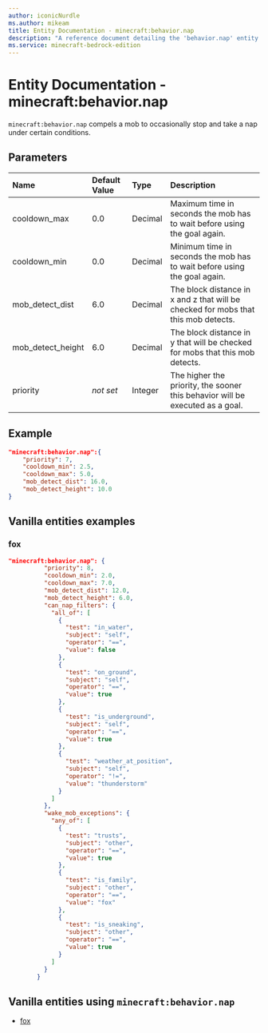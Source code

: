 ```yaml
---
author: iconicNurdle
ms.author: mikeam
title: Entity Documentation - minecraft:behavior.nap
description: "A reference document detailing the 'behavior.nap' entity goal"
ms.service: minecraft-bedrock-edition
---
```


# Entity Documentation - minecraft:behavior.nap

`minecraft:behavior.nap` compels a mob to occasionally stop and take a nap under certain conditions.

## Parameters

|Name |Default Value  |Type  |Description  |
|:----------|:----------|:----------|:----------|
|cooldown_max| 0.0| Decimal|  Maximum time in seconds the mob has to wait before using the goal again. |
|cooldown_min| 0.0| Decimal|  Minimum time in seconds the mob has to wait before using the goal again. |
|mob_detect_dist| 6.0| Decimal|  The block distance in x and z that will be checked for mobs that this mob detects. |
|mob_detect_height| 6.0| Decimal|  The block distance in y that will be checked for mobs that this mob detects. |
|priority|*not set*|Integer|The higher the priority, the sooner this behavior will be executed as a goal.|

## Example

```json
"minecraft:behavior.nap":{
    "priority": 7,
    "cooldown_min": 2.5,
    "cooldown_max": 5.0,
    "mob_detect_dist": 16.0,
    "mob_detect_height": 10.0
}
```

## Vanilla entities examples

### fox

```json
"minecraft:behavior.nap": {
          "priority": 8,
          "cooldown_min": 2.0,
          "cooldown_max": 7.0,
          "mob_detect_dist": 12.0,
          "mob_detect_height": 6.0,
          "can_nap_filters": {
            "all_of": [
              {
                "test": "in_water",
                "subject": "self",
                "operator": "==",
                "value": false
              },
              {
                "test": "on_ground",
                "subject": "self",
                "operator": "==",
                "value": true
              },
              {
                "test": "is_underground",
                "subject": "self",
                "operator": "==",
                "value": true
              },
              {
                "test": "weather_at_position",
                "subject": "self",
                "operator": "!=",
                "value": "thunderstorm"
              }
            ]
          },
          "wake_mob_exceptions": {
            "any_of": [
              {
                "test": "trusts",
                "subject": "other",
                "operator": "==",
                "value": true
              },
              {
                "test": "is_family",
                "subject": "other",
                "operator": "==",
                "value": "fox"
              },
              {
                "test": "is_sneaking",
                "subject": "other",
                "operator": "==",
                "value": true
              }
            ]
          }
        }
```

## Vanilla entities using `minecraft:behavior.nap`

- [fox](../../../../Source/VanillaBehaviorPack_Snippets/entities/fox.md)
